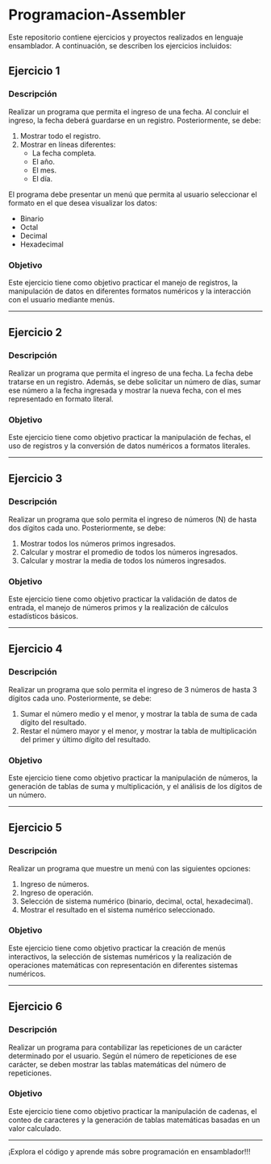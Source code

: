 # Programacion-Assembler

Este repositorio contiene ejercicios y proyectos realizados en lenguaje ensamblador. A continuación, se describen los ejercicios incluidos:

## Ejercicio 1

### Descripción
Realizar un programa que permita el ingreso de una fecha. Al concluir el ingreso, la fecha deberá guardarse en un registro. Posteriormente, se debe:

1. Mostrar todo el registro.
2. Mostrar en líneas diferentes:
   - La fecha completa.
   - El año.
   - El mes.
   - El día.

El programa debe presentar un menú que permita al usuario seleccionar el formato en el que desea visualizar los datos:
- Binario
- Octal
- Decimal
- Hexadecimal

### Objetivo
Este ejercicio tiene como objetivo practicar el manejo de registros, la manipulación de datos en diferentes formatos numéricos y la interacción con el usuario mediante menús.

---

## Ejercicio 2

### Descripción
Realizar un programa que permita el ingreso de una fecha. La fecha debe tratarse en un registro. Además, se debe solicitar un número de días, sumar ese número a la fecha ingresada y mostrar la nueva fecha, con el mes representado en formato literal.

### Objetivo
Este ejercicio tiene como objetivo practicar la manipulación de fechas, el uso de registros y la conversión de datos numéricos a formatos literales.

---

## Ejercicio 3

### Descripción
Realizar un programa que solo permita el ingreso de números (N) de hasta dos dígitos cada uno. Posteriormente, se debe:

1. Mostrar todos los números primos ingresados.
2. Calcular y mostrar el promedio de todos los números ingresados.
3. Calcular y mostrar la media de todos los números ingresados.

### Objetivo
Este ejercicio tiene como objetivo practicar la validación de datos de entrada, el manejo de números primos y la realización de cálculos estadísticos básicos.

---

## Ejercicio 4

### Descripción
Realizar un programa que solo permita el ingreso de 3 números de hasta 3 dígitos cada uno. Posteriormente, se debe:

1. Sumar el número medio y el menor, y mostrar la tabla de suma de cada dígito del resultado.
2. Restar el número mayor y el menor, y mostrar la tabla de multiplicación del primer y último dígito del resultado.

### Objetivo
Este ejercicio tiene como objetivo practicar la manipulación de números, la generación de tablas de suma y multiplicación, y el análisis de los dígitos de un número.

---

## Ejercicio 5

### Descripción
Realizar un programa que muestre un menú con las siguientes opciones:

1. Ingreso de números.
2. Ingreso de operación.
3. Selección de sistema numérico (binario, decimal, octal, hexadecimal).
4. Mostrar el resultado en el sistema numérico seleccionado.

### Objetivo
Este ejercicio tiene como objetivo practicar la creación de menús interactivos, la selección de sistemas numéricos y la realización de operaciones matemáticas con representación en diferentes sistemas numéricos.

---

## Ejercicio 6

### Descripción
Realizar un programa para contabilizar las repeticiones de un carácter determinado por el usuario. Según el número de repeticiones de ese carácter, se deben mostrar las tablas matemáticas del número de repeticiones.

### Objetivo
Este ejercicio tiene como objetivo practicar la manipulación de cadenas, el conteo de caracteres y la generación de tablas matemáticas basadas en un valor calculado.

---

¡Explora el código y aprende más sobre programación en ensamblador!!!